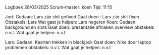 Logboek 28/03/2025
Scrum-master: koen
Tijd: 11:15

Jort: 
Gedaan: Lars zijn shit gefixed
Gaat doen : Lars zijn shit fixen
Obstakels: Lars
Wat gaat je helpen: Lars negeren
Koen: 
Gedaan: background en slots
Gaat doen: presentatie afmaken overview
obstakels n.v.t.
Wat gaat je helpen: n.v.t

Lars:
Gedaan: Kaarten trekken in blackjack
Gaat doen: Niks door laptop problemen
obstakels: n.v.t.
Wat gaat je helpen: n.v.t

